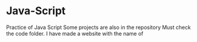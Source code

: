 # Java-Script
Practice of Java Script
Some projects are also in the repository
Must check the code folder.
I have made a website with the name of